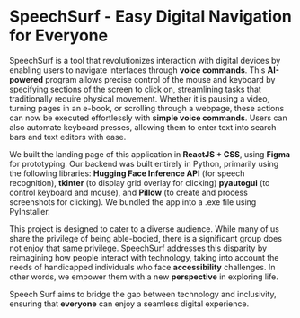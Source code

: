 # SpeechSurf - Easy Digital Navigation for Everyone

SpeechSurf is a tool that revolutionizes interaction with digital devices by enabling users to navigate interfaces through **voice commands**. This **AI-powered** program allows precise control of the mouse and keyboard by specifying sections of the screen to click on, streamlining tasks that traditionally require physical movement. Whether it is pausing a video, turning pages in an e-book, or scrolling through a webpage, these actions can now be executed effortlessly with **simple voice commands**. Users can also automate  keyboard presses, allowing them to enter text into search bars and text editors with ease.

We built the landing page of this application in **ReactJS + CSS**, using **Figma** for prototyping. Our backend was built entirely in Python, primarily using the following libraries: **Hugging Face Inference API** (for speech recognition), **tkinter** (to display grid overlay for clicking) **pyautogui** (to control keyboard and mouse), and **Pillow** (to create and process screenshots for clicking). We bundled the app into a .exe file using PyInstaller.

This project is designed to cater to a diverse audience. While many of us share the privilege of being able-bodied, there is a significant group does not enjoy that same privilege. SpeechSurf addresses this disparity by reimagining how people interact with technology, taking into account the needs of handicapped individuals who face **accessibility** challenges. In other words, we empower them with a new **perspective** in exploring life.

Speech Surf aims to bridge the gap between technology and inclusivity, ensuring that **everyone** can enjoy a seamless digital experience.
